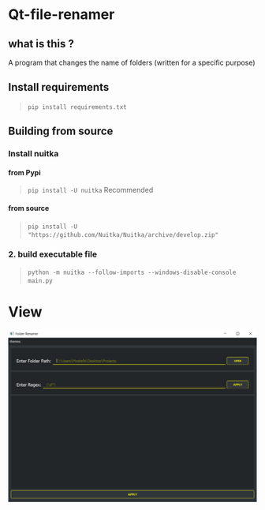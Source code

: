 # Qt-file-renamer
## what is this ?
A program that changes the name of folders (written for a specific purpose)
##   Install requirements
>`pip install requirements.txt`
##   Building from source
### Install nuitka
#### from Pypi
>`pip install -U nuitka`
> Recommended
#### from source
>`pip install -U "https://github.com/Nuitka/Nuitka/archive/develop.zip"`
### 2. build executable file
>`python -m nuitka --follow-imports --windows-disable-console main.py`

# View
![Application View](app.png "Application View")
